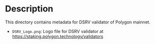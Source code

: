 # Description

This directory contains metadata for DSRV validator of Polygon mainnet.

- `DSRV_Logo.png`: Logo file for DSRV validator at https://staking.polygon.technology/validators


